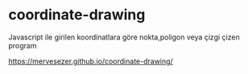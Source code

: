 # coordinate-drawing
Javascript ile girilen koordinatlara göre nokta,poligon veya çizgi çizen program

https://mervesezer.github.io/coordinate-drawing/

